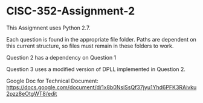 # CISC-352-Assignment-2
This Assigmnent uses Python 2.7.

Each question is found in the appropriate file folder. 
Paths are dependent on this current structure, so files must remain in these folders to work.

Question 2 has a dependency on Question 1

Question 3 uses a modified version of DPLL implemented in Question 2.



Google Doc for Technical Document:
https://docs.google.com/document/d/1x8b0NsiSsQf37jyu1Yhd6PFK3RAivku2pzz8eOtgWT8/edit

